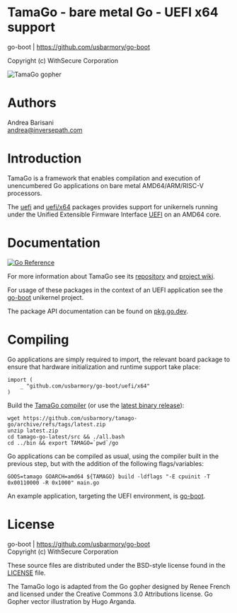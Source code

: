 TamaGo - bare metal Go - UEFI x64 support
=========================================

go-boot | https://github.com/usbarmory/go-boot  

Copyright (c) WithSecure Corporation  

![TamaGo gopher](https://github.com/usbarmory/tamago/wiki/images/tamago.svg?sanitize=true)

Authors
=======

Andrea Barisani  
andrea@inversepath.com  

Introduction
============

TamaGo is a framework that enables compilation and execution of unencumbered Go
applications on bare metal AMD64/ARM/RISC-V processors.

The [uefi](https://github.com/usbarmory/go-boot/tree/main/uefi) and
[uefi/x64](https://github.com/usbarmory/go-boot/tree/main/uefi/x64)
packages provides support for unikernels running under the Unified Extensible
Firmware Interface [UEFI](https://uefi.org/) on an AMD64 core.

Documentation
=============

[![Go Reference](https://pkg.go.dev/badge/github.com/usbarmory/go-boot/uefi.svg)](https://pkg.go.dev/github.com/usbarmory/go-boot/uefi)

For more information about TamaGo see its
[repository](https://github.com/usbarmory/tamago) and
[project wiki](https://github.com/usbarmory/tamago/wiki).

For usage of these packages in the context of an UEFI application see the
[go-boot](https://github.com/usbarmory/go-boot) unikernel project.

The package API documentation can be found on
[pkg.go.dev](https://pkg.go.dev/github.com/usbarmory/go-boot).

Compiling
=========

Go applications are simply required to import, the relevant board package to
ensure that hardware initialization and runtime support take place:

```golang
import (
	_ "github.com/usbarmory/go-boot/uefi/x64"
)
```

Build the [TamaGo compiler](https://github.com/usbarmory/tamago-go)
(or use the [latest binary release](https://github.com/usbarmory/tamago-go/releases/latest)):

```
wget https://github.com/usbarmory/tamago-go/archive/refs/tags/latest.zip
unzip latest.zip
cd tamago-go-latest/src && ./all.bash
cd ../bin && export TAMAGO=`pwd`/go
```

Go applications can be compiled as usual, using the compiler built in the
previous step, but with the addition of the following flags/variables:

```
GOOS=tamago GOARCH=amd64 ${TAMAGO} build -ldflags "-E cpuinit -T 0x00110000 -R 0x1000" main.go
```

An example application, targeting the UEFI environment,
is [go-boot](https://github.com/usbarmory/go-boot).

License
=======

go-boot | https://github.com/usbarmory/go-boot  
Copyright (c) WithSecure Corporation

These source files are distributed under the BSD-style license found in the
[LICENSE](https://github.com/usbarmory/go-boot/blob/main/LICENSE) file.

The TamaGo logo is adapted from the Go gopher designed by Renee French and
licensed under the Creative Commons 3.0 Attributions license. Go Gopher vector
illustration by Hugo Arganda.
